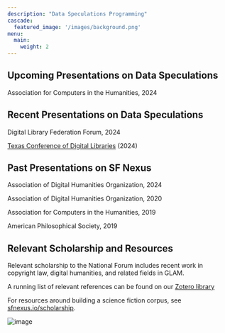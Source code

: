 ```yaml
---
description: "Data Speculations Programming"
cascade:
  featured_image: '/images/background.png'
menu:
  main:
    weight: 2
---
```


## Upcoming Presentations on Data Speculations
Association for Computers in the Humanities, 2024

## Recent Presentations on Data Speculations
Digital Library Federation Forum, 2024

[Texas Conference of Digital Libraries](https://tcdl2024.sched.com/) (2024)

## Past Presentations on SF Nexus

Association of Digital Humanities Organization, 2024

Association of Digital Humanities Organization, 2020

Association for Computers in the Humanities, 2019

American Philosophical Society, 2019

## Relevant Scholarship and Resources

Relevant scholarship to the National Forum includes recent work in copyright law, digital humanities, and related fields in GLAM.

A running list of relevant references can be found on our [Zotero library](https://www.zotero.org/groups/5232836/data_speculations)

For resources around building a science fiction corpus, see [sfnexus.io/scholarship](https://sfnexus.io/scholarship/).

![image](/images/DataSpec_logo_BW.jpg)
